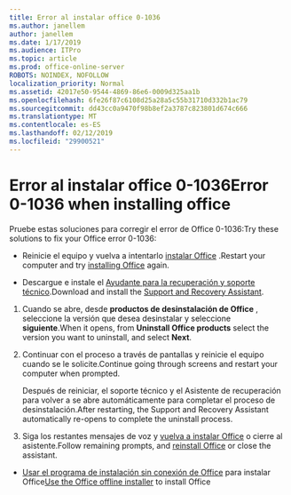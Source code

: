```yaml
---
title: Error al instalar office 0-1036
ms.author: janellem
author: janellem
ms.date: 1/17/2019
ms.audience: ITPro
ms.topic: article
ms.prod: office-online-server
ROBOTS: NOINDEX, NOFOLLOW
localization_priority: Normal
ms.assetid: 42017e50-9544-4869-86e6-0009d325aa1b
ms.openlocfilehash: 6fe26f87c6108d25a28a5c55b31710d332b1ac79
ms.sourcegitcommit: dd43cc0a9470f98b8ef2a3787c823801d674c666
ms.translationtype: MT
ms.contentlocale: es-ES
ms.lasthandoff: 02/12/2019
ms.locfileid: "29900521"
---
```

# <a name="error-0-1036-when-installing-office"></a><span data-ttu-id="c65ab-102">Error al instalar office 0-1036</span><span class="sxs-lookup"><span data-stu-id="c65ab-102">Error 0-1036 when installing office</span></span>


<span data-ttu-id="c65ab-103">Pruebe estas soluciones para corregir el error de Office 0-1036:</span><span class="sxs-lookup"><span data-stu-id="c65ab-103">Try these solutions to fix your Office error 0-1036:</span></span>
  
- <span data-ttu-id="c65ab-104">Reinicie el equipo y vuelva a intentarlo [instalar Office](https://portal.office.com/OLS/MySoftware.aspx) .</span><span class="sxs-lookup"><span data-stu-id="c65ab-104">Restart your computer and try [installing Office](https://portal.office.com/OLS/MySoftware.aspx) again.</span></span> 
    
- <span data-ttu-id="c65ab-105">Descargue e instale el [Ayudante para la recuperación y soporte técnico](https://aka.ms/SARA-OfficeUninstall-Alchemy).</span><span class="sxs-lookup"><span data-stu-id="c65ab-105">Download and install the [Support and Recovery Assistant](https://aka.ms/SARA-OfficeUninstall-Alchemy).</span></span>
    
1. <span data-ttu-id="c65ab-106">Cuando se abre, desde **productos de desinstalación de Office** , seleccione la versión que desea desinstalar y seleccione **siguiente**.</span><span class="sxs-lookup"><span data-stu-id="c65ab-106">When it opens, from **Uninstall Office products** select the version you want to uninstall, and select **Next**.</span></span>
    
2. <span data-ttu-id="c65ab-107">Continuar con el proceso a través de pantallas y reinicie el equipo cuando se le solicite.</span><span class="sxs-lookup"><span data-stu-id="c65ab-107">Continue going through screens and restart your computer when prompted.</span></span>
    
    <span data-ttu-id="c65ab-108">Después de reiniciar, el soporte técnico y el Asistente de recuperación para volver a se abre automáticamente para completar el proceso de desinstalación.</span><span class="sxs-lookup"><span data-stu-id="c65ab-108">After restarting, the Support and Recovery Assistant automatically re-opens to complete the uninstall process.</span></span>
    
3. <span data-ttu-id="c65ab-109">Siga los restantes mensajes de voz y [vuelva a instalar Office](https://portal.office.com/OLS/MySoftware.aspx) o cierre al asistente.</span><span class="sxs-lookup"><span data-stu-id="c65ab-109">Follow remaining prompts, and [reinstall Office](https://portal.office.com/OLS/MySoftware.aspx) or close the assistant.</span></span> 
    
- <span data-ttu-id="c65ab-110">[Usar el programa de instalación sin conexión de Office](https://support.office.com/article/f0a85fe7-118f-41cb-a791-d59cef96ad1c?wt.mc_id=Alchemy_ClientDIA) para instalar Office</span><span class="sxs-lookup"><span data-stu-id="c65ab-110">[Use the Office offline installer](https://support.office.com/article/f0a85fe7-118f-41cb-a791-d59cef96ad1c?wt.mc_id=Alchemy_ClientDIA) to install Office</span></span> 
    

